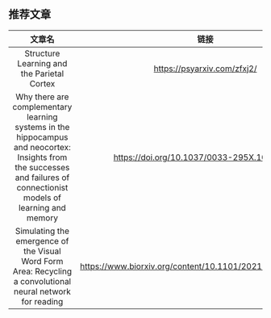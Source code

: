 ## 推荐文章
|文章名 | 链接 | 
| :---: | :---: | 
| Structure Learning and the Parietal Cortex  | https://psyarxiv.com/zfxj2/  | 
|  Why there are complementary learning systems in the hippocampus and neocortex: Insights from the successes and failures of connectionist models of learning and memory |  https://doi.org/10.1037/0033-295X.102.3.419 | 
| Simulating the emergence of the Visual Word Form Area: Recycling a convolutional neural network for reading  | https://www.biorxiv.org/content/10.1101/2021.02.15.431235v2  | 
